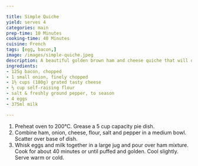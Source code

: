 ```yaml
---

title: Simple Quiche
yield: serves 4
categories: main
prep-time: 10 Minutes
cooking-time: 40 Minutes
cuisine: French
tags: [egg, bacon,]
image: /images/simple-quiche.jpeg
description: A beautiful golden brown ham and cheese quiche that will delight the whole family.
ingredients:
- 125g bacon, chopped
- 1 small onion, finely chopped
- 1½ cups (180g) grated tasty cheese
- ⅓ cup self-raising flour
- salt & freshly ground pepper, to season
- 4 eggs
- 375ml milk

---
```




1. Preheat oven to 200°C. Grease a 5 cup capacity pie dish.
2. Combine ham, onion, cheese, flour, salt and pepper in a medium bowl. Scatter over base of dish.
3. Whisk eggs and milk together in a large jug and pour over ham mixture. Cook for about 40 minutes or until puffed and golden. Cool slightly. Serve warm or cold.
